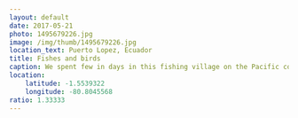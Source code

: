 ```yaml
---
layout: default
date: 2017-05-21
photo: 1495679226.jpg
image: /img/thumb/1495679226.jpg
location_text: Puerto Lopez, Ecuador
title: Fishes and birds
caption: We spent few in days in this fishing village on the Pacific coast. One morning I went to the fish market to buy some schrimps straight from the boats. I had the chance to see some dead sharks of all kinds. I haven't taken any photo, even though it was pretty impressive it still was a sad thing to see.
location:
    latitude: -1.5539322
    longitude: -80.8045568
ratio: 1.33333
---
```

